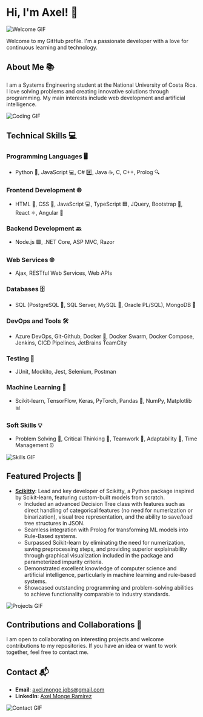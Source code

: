 # Hi, I'm Axel! 👋

![Welcome GIF](https://media.giphy.com/media/hvRJCLFzcasrR4ia7z/giphy.gif)

Welcome to my GitHub profile. I'm a passionate developer with a love for continuous learning and technology.

## About Me 📚

I am a Systems Engineering student at the National University of Costa Rica. I love solving problems and creating innovative solutions through programming. My main interests include web development and artificial intelligence.

![Coding GIF](https://media.giphy.com/media/26tn33aiTi1jkl6H6/giphy.gif)

## Technical Skills 💻

### Programming Languages 🖥️
- Python 🐍, JavaScript 💻, C# #️⃣, Java ☕, C, C++, Prolog 🔍

### Frontend Development 🌐
- HTML 📝, CSS 🎨, JavaScript 💻, TypeScript 🟦, JQuery, Bootstrap 👢, React ⚛️, Angular 📐

### Backend Development 🔙
- Node.js 🟩, .NET Core, ASP MVC, Razor

### Web Services 🌐
- Ajax, RESTful Web Services, Web APIs

### Databases 🗄️
- SQL (PostgreSQL 🐘, SQL Server, MySQL 🐬, Oracle PL/SQL), MongoDB 🍃

### DevOps and Tools 🛠️
- Azure DevOps, Git-Github, Docker 🐳, Docker Swarm, Docker Compose, Jenkins, CICD Pipelines, JetBrains TeamCity

### Testing 🧪
- JUnit, Mockito, Jest, Selenium, Postman

### Machine Learning 🤖
- Scikit-learn, TensorFlow, Keras, PyTorch, Pandas 🐼, NumPy, Matplotlib 📊

### Soft Skills 💡
- Problem Solving 🧩, Critical Thinking 🧠, Teamwork 🤝, Adaptability 🔄, Time Management ⏰

![Skills GIF](https://media.giphy.com/media/3o7aD2saalBwwftBIY/giphy.gif)

## Featured Projects 🌟

- [**Scikitty**](https://github.com/yourusername/scikitty): Lead and key developer of Scikitty, a Python package inspired by Scikit-learn, featuring custom-built models from scratch.
  - Included an advanced Decision Tree class with features such as direct handling of categorical features (no need for numerization or binarization), visual tree representation, and the ability to save/load tree structures in JSON.
  - Seamless integration with Prolog for transforming ML models into Rule-Based systems.
  - Surpassed Scikit-learn by eliminating the need for numerization, saving preprocessing steps, and providing superior explainability through graphical visualization included in the package and parameterized impurity criteria.
  - Demonstrated excellent knowledge of computer science and artificial intelligence, particularly in machine learning and rule-based systems.
  - Showcased outstanding programming and problem-solving abilities to achieve functionality comparable to industry standards.

![Projects GIF](https://media.giphy.com/media/l0HlIj0F4SzSxg4as/giphy.gif)

## Contributions and Collaborations 🤝

I am open to collaborating on interesting projects and welcome contributions to my repositories. If you have an idea or want to work together, feel free to contact me.

## Contact 📬

- **Email**: [axel.monge.jobs@gmail.com](mailto:axel.monge.jobs@gmail.com)
- **LinkedIn**: [Axel Monge Ramírez](https://www.linkedin.com/in/axel-monge-ramirez/)

![Contact GIF](https://media.giphy.com/media/3oEjI6SIIHBdRxXI40/giphy.gif)
